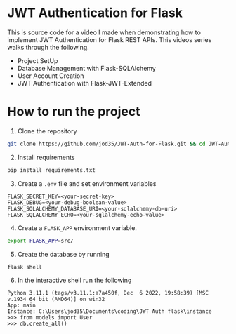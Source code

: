 # JWT Authentication for Flask
This is source code for a video I made when demonstrating how to implement JWT Authentication for Flask REST APIs. This videos series walks through the following.
- Project SetUp
- Database Management with Flask-SQLAlchemy
- User Account Creation
- JWT Authentication with Flask-JWT-Extended


# How to run the project
1. Clone the repository
```bash
git clone https://github.com/jod35/JWT-Auth-for-Flask.git && cd JWT-Auth-for-Flask.git/
```

2. Install requirements
```bash
pip install requirements.txt
```

3. Create a `.env` file and set environment variables
```
FLASK_SECRET_KEY=<your-secret-key>
FLASK_DEBUG=<your-debug-boolean-value>
FLASK_SQLALCHEMY_DATABASE_URI=<your-sqlalchemy-db-uri>
FLASK_SQLALCHEMY_ECHO=<your-sqlalchemy-echo-value>
```

4. Create a `FLASK_APP` environment variable. 
```bash
export FLASK_APP=src/
```

5. Create the database by running 
```bash
flask shell
```

6. In the interactive shell run the following
```
Python 3.11.1 (tags/v3.11.1:a7a450f, Dec  6 2022, 19:58:39) [MSC v.1934 64 bit (AMD64)] on win32
App: main
Instance: C:\Users\jod35\Documents\coding\JWT Auth flask\instance
>>> from models import User
>>> db.create_all()
```